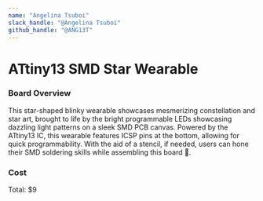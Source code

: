 ```yaml
---
name: "Angelina Tsuboi"
slack_handle: "@Angelina Tsuboi"
github_handle: "@ANG13T"
---
```


# ATtiny13 SMD Star Wearable

### Board Overview
This star-shaped blinky wearable showcases mesmerizing constellation and star art, brought to life by the bright programmable LEDs showcasing dazzling light patterns on a sleek SMD PCB canvas. Powered by the ATtiny13 IC, this wearable features ICSP pins at the bottom, allowing for quick programmability. With the aid of a stencil, if needed, users can hone their SMD soldering skills while assembling this board 🌟.

### Cost
Total: $9

